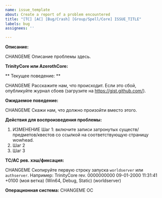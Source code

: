 ```yaml
---
name: issue_template
about: Create a report of a problem encountered
title: "[TC] [AC] [Bug/Crash] [Group/Spell/Core] ISSUE_TITLE"
labels: bug
assignees: ''

---
```


**Описание:**

CHANGEME Описание проблемы здесь.

**TrinityCore или AzerothCore:**

** Текущее поведение: **

CHANGEME Расскажите нам, что происходит.
Если это сбой, опубликуйте журнал сбоев (загрузите на https://gist.github.com/).

**Ожидаемое поведение:**

CHANGEME Скажи нам, что должно произойти вместо этого.

**Действия для воспроизведения проблемы:**

1. ИЗМЕНЕНИЕ Шаг 1: включите записи затронутых существ/предметов/квестов со ссылкой на соответствующую страницу wowhead.
2. Шаг 2
3. Шаг 3

**TC/AC рев. хэш/фиксация:**

CHANGEME Скопируйте первую строку запуска `worldserver` или `authserver`.
Например: TrinityCore rev. 0000000000 09-01-2000 11:31:41 +0100 (моя ветка) (Win64, Debug, Static) (worldserver)

**Операционная система:** CHANGEME ОС
